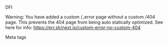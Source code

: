DFI


Warning: You have added a custom /_error page without a custom /404 page. This prevents the 404 page from being auto statically optimized.
See here for info: https://err.sh/next.js/custom-error-no-custom-404

Meta tags
